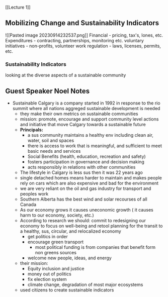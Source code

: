 [[Lecture 1]]
## Mobilizing Change and Sustainability Indicators


![[Pasted image 20230914232537.png]]
Financial - pricing, tax's, lones, etc.
Expenditures - contracting, partnerships, monitoring etc.
voluntary initiatives - non-profits, volunteer work
regulation - laws, licenses, permits, etc.

###  Sustainability Indicators
looking at the diverse aspects of a sustainable community 



## Guest Speaker Noel Notes

- Sustainable Calgary is a company started in 1992 in response to the rio summit where all nations aggreged sustainable development is needed
	- they make their own metrics on sustainable communities
	- mission: promote, encourage and support community level actions and initiative that move Calgary towards a sustainable future
	- **Principals:**
		- a sus community maintains a healthy env including clean air, water, soil and spaces
		- there is access to work that is meaningful, and sufficient to meet basic needs and services
		- Social Benefits (health, education, recreation and safety)
		- fosters participation in governance and decision making
		- acts responsibly in relations with other communities
	- The lifestyle in Calgary is less sus then it was 22 years ago
	- single detached homes means harder to maintain and makes people rely on cars which are also expensive and bad for the environment
	- we are very reliant on the oil and gas industry for transport and peoples work
	- Southern Alberta has the best wind and solar recourses of all Canada
	- As our economy grows it causes uneconomic growth ( it causes harm to our economy, society, etc.)
	- According to research we should:
		commit to redesigning our economy to focus on well-being and retool planning for the transit to a healthy, sus, circular, and relocalized economy
		-  get politics in order
		- encourage green transport
			- most political funding is from companies that benefit form non greens sources
		- welcome new people, ideas, and energy
	- their mission:
		- Equity inclusion and justice
		- money out of politics
		- fix election system
		- climate change, degradation of most major ecosystems
	- used citizens to create sustainable indicators




